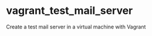 vagrant_test_mail_server
========================

Create a test mail server in a virtual machine with Vagrant
